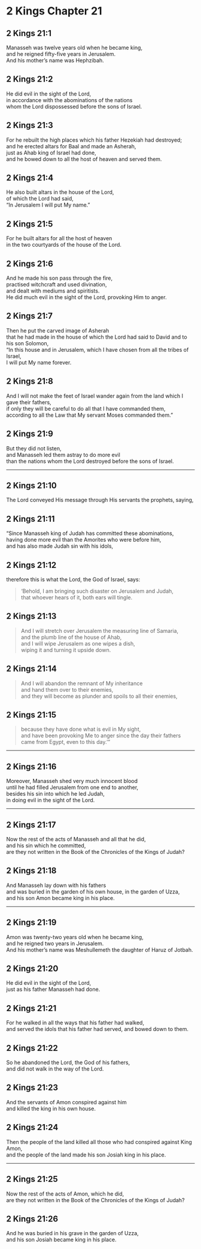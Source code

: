 # 2 Kings Chapter 21

## 2 Kings 21:1

Manasseh was twelve years old when he became king,  
and he reigned fifty-five years in Jerusalem.  
And his mother’s name was Hephzibah.

## 2 Kings 21:2

He did evil in the sight of the Lord,  
in accordance with the abominations of the nations  
whom the Lord dispossessed before the sons of Israel.

## 2 Kings 21:3

For he rebuilt the high places which his father Hezekiah had destroyed;  
and he erected altars for Baal and made an Asherah,  
just as Ahab king of Israel had done,  
and he bowed down to all the host of heaven and served them.

## 2 Kings 21:4

He also built altars in the house of the Lord,  
of which the Lord had said,  
“In Jerusalem I will put My name.”

## 2 Kings 21:5

For he built altars for all the host of heaven  
in the two courtyards of the house of the Lord.

## 2 Kings 21:6

And he made his son pass through the fire,  
practised witchcraft and used divination,  
and dealt with mediums and spiritists.  
He did much evil in the sight of the Lord, provoking Him to anger.

## 2 Kings 21:7

Then he put the carved image of Asherah  
that he had made in the house of which the Lord had said to David and to his son Solomon,  
“In this house and in Jerusalem, which I have chosen from all the tribes of Israel,  
I will put My name forever.

## 2 Kings 21:8

And I will not make the feet of Israel wander again from the land which I gave their fathers,  
if only they will be careful to do all that I have commanded them,  
according to all the Law that My servant Moses commanded them.”

## 2 Kings 21:9

But they did not listen,  
and Manasseh led them astray to do more evil  
than the nations whom the Lord destroyed before the sons of Israel.

---

## 2 Kings 21:10

The Lord conveyed His message through His servants the prophets, saying,

## 2 Kings 21:11

“Since Manasseh king of Judah has committed these abominations,  
having done more evil than the Amorites who were before him,  
and has also made Judah sin with his idols,

## 2 Kings 21:12

therefore this is what the Lord, the God of Israel, says:

> ‘Behold, I am bringing such disaster on Jerusalem and Judah,  
> that whoever hears of it, both ears will tingle.

## 2 Kings 21:13

> And I will stretch over Jerusalem the measuring line of Samaria,  
> and the plumb line of the house of Ahab,  
> and I will wipe Jerusalem as one wipes a dish,  
> wiping it and turning it upside down.

## 2 Kings 21:14

> And I will abandon the remnant of My inheritance  
> and hand them over to their enemies,  
> and they will become as plunder and spoils to all their enemies,

## 2 Kings 21:15

> because they have done what is evil in My sight,  
> and have been provoking Me to anger since the day their fathers came from Egypt, even to this day.’”

---

## 2 Kings 21:16

Moreover, Manasseh shed very much innocent blood  
until he had filled Jerusalem from one end to another,  
besides his sin into which he led Judah,  
in doing evil in the sight of the Lord.

---

## 2 Kings 21:17

Now the rest of the acts of Manasseh and all that he did,  
and his sin which he committed,  
are they not written in the Book of the Chronicles of the Kings of Judah?

## 2 Kings 21:18

And Manasseh lay down with his fathers  
and was buried in the garden of his own house, in the garden of Uzza,  
and his son Amon became king in his place.

---

## 2 Kings 21:19

Amon was twenty-two years old when he became king,  
and he reigned two years in Jerusalem.  
And his mother’s name was Meshullemeth the daughter of Haruz of Jotbah.

## 2 Kings 21:20

He did evil in the sight of the Lord,  
just as his father Manasseh had done.

## 2 Kings 21:21

For he walked in all the ways that his father had walked,  
and served the idols that his father had served, and bowed down to them.

## 2 Kings 21:22

So he abandoned the Lord, the God of his fathers,  
and did not walk in the way of the Lord.

## 2 Kings 21:23

And the servants of Amon conspired against him  
and killed the king in his own house.

## 2 Kings 21:24

Then the people of the land killed all those who had conspired against King Amon,  
and the people of the land made his son Josiah king in his place.

---

## 2 Kings 21:25

Now the rest of the acts of Amon, which he did,  
are they not written in the Book of the Chronicles of the Kings of Judah?

## 2 Kings 21:26

And he was buried in his grave in the garden of Uzza,  
and his son Josiah became king in his place.
